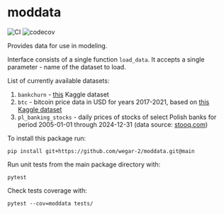 # moddata

![CI](https://github.com/wegar-2/moddata/actions/workflows/python-tests.yml/badge.svg)
![codecov](https://codecov.io/gh/wegar-2/moddata/branch/main/graph/badge.svg)


Provides data for use in modeling.

Interface consists of a single function ```load_data```. It accepts 
a single parameter - name of the dataset to load.

List of currently available datasets:
1. `bankchurn` - [this](https://www.kaggle.com/datasets/gauravtopre/bank-customer-churn-dataset) Kaggle dataset
2. `btc` - bitcoin price data in USD for years 2017-2021, based on [this Kaggle dataset](https://www.kaggle.com/datasets/prasoonkottarathil/btcinusd?resource=download)
3. `pl_banking_stocks` - daily prices of stocks of select 
Polish banks for period 2005-01-01 through 2024-12-31 
(data source: [stooq.com](https://stooq.com/))


To install this package run:
```
pip install git+https://github.com/wegar-2/moddata.git@main
```

Run unit tests from the main package directory with:
```
pytest
```

Check tests coverage with:
```
pytest --cov=moddata tests/
```
